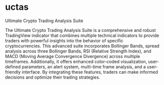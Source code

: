 # uctas
Ultimate Crypto Trading Analysis Suite

The Ultimate Crypto Trading Analysis Suite is a comprehensive and robust TradingView indicator that combines multiple technical indicators to provide traders with powerful insights into the behavior of specific cryptocurrencies.
This advanced suite incorporates Bollinger Bands, spread analysis across three Bollinger Bands, RSI (Relative Strength Index), and MACD (Moving Average Convergence Divergence) across multiple timeframes.
Additionally, it offers enhanced color-coded visualization, user-defined parameters, an alert system, multi-time frame analysis, and a user-friendly interface. By integrating these features, traders can make informed decisions and optimize their trading strategies.
